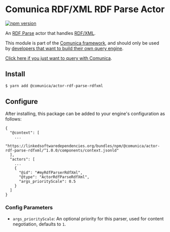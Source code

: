 # Comunica RDF/XML RDF Parse Actor

[![npm version](https://badge.fury.io/js/%40comunica%2Factor-rdf-parse-rdfxml.svg)](https://www.npmjs.com/package/@comunica/actor-rdf-parse-rdfxml)

An [RDF Parse](https://github.com/comunica/comunica/tree/master/packages/bus-rdf-parse) actor that handles [RDF/XML](https://www.w3.org/TR/rdf-syntax-grammar/).

This module is part of the [Comunica framework](https://github.com/comunica/comunica),
and should only be used by [developers that want to build their own query engine](https://comunica.dev/docs/modify/).

[Click here if you just want to query with Comunica](https://comunica.dev/docs/query/).

## Install

```bash
$ yarn add @comunica/actor-rdf-parse-rdfxml
```

## Configure

After installing, this package can be added to your engine's configuration as follows:
```text
{
  "@context": [
    ...
    "https://linkedsoftwaredependencies.org/bundles/npm/@comunica/actor-rdf-parse-rdfxml/^1.0.0/components/context.jsonld"  
  ],
  "actors": [
    ...
    {
      "@id": "#myRdfParserRdfXml",
      "@type": "ActorRdfParseRdfXml",
      "args_priorityScale": 0.5
    }
  ]
}
```

### Config Parameters

* `args_priorityScale`: An optional priority for this parser, used for content negotiation, defaults to `1`.
